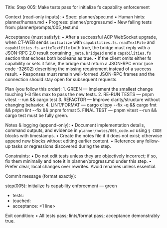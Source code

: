 Title: Step 005: Make tests pass for initialize fs capability enforcement

Context (read-only inputs):
	• Spec: planner/spec.md
	• Human hints: planner/human.md
	• Progress: planner/progress.md
	• New failing tests from: planner/prompts/005_test.md

Acceptance (must satisfy):
	• After a successful ACP WebSocket upgrade, when CT-WEB sends `initialize` with `capabilities.fs.readTextFile` and `capabilities.fs.writeTextFile` both true, the bridge must reply with a JSON-RPC 2.0 result containing `_meta.bridgeId` and a `capabilities.fs` section that echoes both booleans as true.
	• If the client omits either fs capability or sets it false, the bridge must return a JSON-RPC error (use code -32602) describing the missing requirement instead of a success result.
	• Responses must remain well-formed JSON-RPC frames and the connection should stay open for subsequent requests.

Plan (you follow this order):
	1. GREEN — Implement the smallest change touching 1–3 files max to pass the new tests.
	2. RE-RUN TESTS — pnpm vitest --run && cargo test
	3. REFACTOR — Improve clarity/structure without changing behavior.
	4. LINT/FORMAT — cargo clippy --fix -q && cargo fmt && pnpm lint --fix && pnpm format
	5. FINAL TEST — pnpm vitest --run && cargo test must be fully green.

Notes & logging (append-only):
	• Document implementation details, command outputs, and evidence in `planner/notes/005_code.md` using `§ CODE` blocks with timestamps.
	• Create the notes file if it does not exist; otherwise append new blocks without editing earlier content.
	• Reference any follow-up tasks or regressions discovered during the step.

Constraints:
	• Do not edit tests unless they are objectively incorrect; if so, fix them minimally and note it in planner/progress.md under this step.
	• Prefer clear, local changes over rewrites. Avoid renames unless essential.

Commit message (format exactly):

step(005): initialize fs capability enforcement — green

- tests: <list the test names that were failing>
- touched: <files>
- acceptance: <1 line>

Exit condition:
	• All tests pass; lints/format pass; acceptance demonstrably true.
